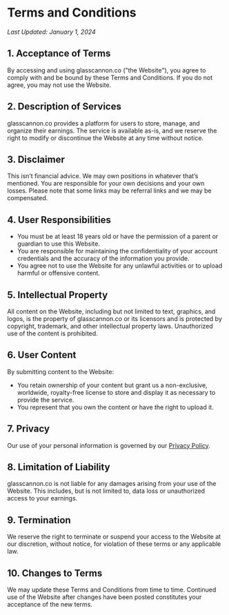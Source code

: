 # Terms and Conditions
_Last Updated: January 1, 2024_
## 1. Acceptance of Terms
By accessing and using glasscannon.co ("the Website"), you agree to comply with and be bound by these Terms and Conditions. If you do not agree, you may not use the Website.
## 2. Description of Services
glasscannon.co provides a platform for users to store, manage, and organize their earnings. The service is available as-is, and we reserve the right to modify or discontinue the Website at any time without notice.
## 3. Disclaimer
This isn’t financial advice. We may own positions in whatever that’s mentioned. You are responsible for your own decisions and your own losses. Please note that some links may be referral links and we may be compensated.
## 4. User Responsibilities
- You must be at least 18 years old or have the permission of a parent or guardian to use this Website.
- You are responsible for maintaining the confidentiality of your account credentials and the accuracy of the information you provide.
- You agree not to use the Website for any unlawful activities or to upload harmful or offensive content.
## 5. Intellectual Property
All content on the Website, including but not limited to text, graphics, and logos, is the property of glasscannon.co or its licensors and is protected by copyright, trademark, and other intellectual property laws. Unauthorized use of the content is prohibited.
## 6. User Content
By submitting content to the Website:
- You retain ownership of your content but grant us a non-exclusive, worldwide, royalty-free license to store and display it as necessary to provide the service.
- You represent that you own the content or have the right to upload it.
## 7. Privacy
Our use of your personal information is governed by our [Privacy Policy](/privacy-policy).
## 8. Limitation of Liability
glasscannon.co is not liable for any damages arising from your use of the Website. This includes, but is not limited to, data loss or unauthorized access to your earnings.
## 9. Termination
We reserve the right to terminate or suspend your access to the Website at our discretion, without notice, for violation of these terms or any applicable law.
## 10. Changes to Terms
We may update these Terms and Conditions from time to time. Continued use of the Website after changes have been posted constitutes your acceptance of the new terms.
